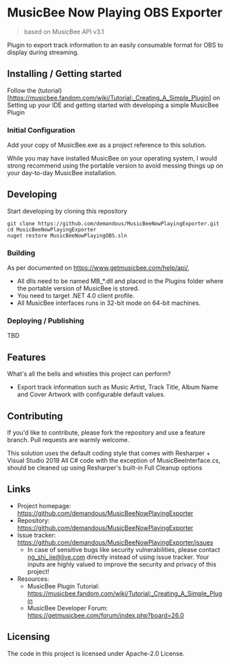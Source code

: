 # MusicBee Now Playing OBS Exporter
> based on MusicBee API v3.1

Plugin to export track information to an easily consumable format for OBS to display during streaming.

## Installing / Getting started

Follow the (tutorial)[https://musicbee.fandom.com/wiki/Tutorial:_Creating_A_Simple_Plugin] on 
Setting up your IDE and getting started with developing a simple MusicBee Plugin

### Initial Configuration

Add your copy of MusicBee.exe as a project reference to this solution.

While you may have installed MusicBee on your operating system, I would strong recommend using 
the portable version to avoid messing things up on your day-to-day MusicBee installation.


## Developing

Start developing by cloning this repository

```shell
git clone https://github.com/demandous/MusicBeeNowPlayingExporter.git
cd MusicBeeNowPlayingExporter
nuget restore MusicBeeNowPlayingOBS.sln
```


### Building

As per documented on https://www.getmusicbee.com/help/api/, 
* All dlls need to be named MB_*.dll and placed in the Plugins folder where the portable version of MusicBee is stored.
* You need to target .NET 4.0 client profile.
* All MusicBee interfaces runs in 32-bit mode on 64-bit machines.


### Deploying / Publishing

TBD

## Features

What's all the bells and whistles this project can perform?
* Export track information such as Music Artist, Track Title, Album Name and Cover Artwork with configurable default values.

## Contributing

If you'd like to contribute, please fork the repository and use a feature
branch. Pull requests are warmly welcome.

This solution uses the default coding style that comes with Resharper + Visual Studio 2019
All C# code with the exception of MusicBeeInterface.cs, should be cleaned up using Resharper's built-in Full Cleanup options

## Links
- Project homepage: https://github.com/demandous/MusicBeeNowPlayingExporter
- Repository: https://github.com/demandous/MusicBeeNowPlayingExporter
- Issue tracker: https://github.com/demandous/MusicBeeNowPlayingExporter/issues
  - In case of sensitive bugs like security vulnerabilities, please contact
    ng_shi_jie@live.com directly instead of using issue tracker. Your inputs are highly valued
    to improve the security and privacy of this project!
- Resources:
   - MusicBee Plugin Tutorial: https://musicbee.fandom.com/wiki/Tutorial:_Creating_A_Simple_Plugin
   - MusicBee Developer Forum: https://getmusicbee.com/forum/index.php?board=26.0

## Licensing
The code in this project is licensed under Apache-2.0 License.

